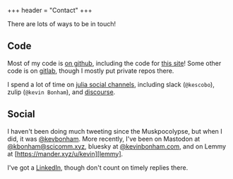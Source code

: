 +++
header = "Contact"
+++

There are lots of ways to be in touch!

## Code

Most of my code is [on github][github], including the code for [this site][site-code]!
Some other code is on [gitlab][gitlab], though I mostly put private repos there.

I spend a lot of time on [julia social channels][julia-social],
including slack (`@kescobo`), zulip (`@kevin Bonham`), and [discourse][julia-discourse].

[github]: https://github.com/kescobo
[gitlab]: https://gitlab.com/kescobo
[site-code]: https://github.com/kescobo/blog.bonham.ch/
[julia-social]: https://julialang.org/community/
[julia-discourse]: https://discourse.julialang.org/u/kevbonham/summary

## Social

I haven't been doing much tweeting since the Muskpocolypse,
but when I did, it was [@kevbonham][twitter].
More recently, I've been on Mastodon at [@kbonham@scicomm.xyz][mastodon],
bluesky at [@kevinbonham.com][bluesky],
and on Lemmy at [https://mander.xyz/u/kevin][lemmy].

I've got a [LinkedIn][linkedin],
though don't count on timely replies there.

[twitter]: https://twitter.com/kevbonham
[mastodon]: https://scicomm.xyz/@kbonham
[bluesky]: https://bsky.app/profile/kevinbonham.com
[lemmy]: https://mander.xyz/u/kevin
[linkedin]: https://www.linkedin.com/in/kevin-bonham-6a10b566/
